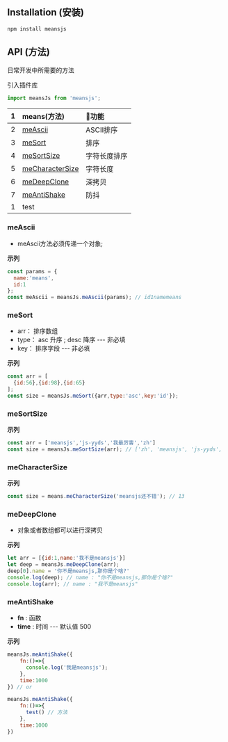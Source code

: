 
## Installation (安装)

```console
npm install meansjs
```

## API (方法)

日常开发中所需要的方法

引入插件库
```javascript
import meansJs from 'meansjs';
```

|  1        | means(方法)                           |  :dragon_face:功能           |
|:---       | :---                                  |  :---           |
|  2        | [meAscii](#meAscii)                   |  ASCII排序      |
|  3        | [meSort](#meSort)                     |    排序         |
|  4        | [meSortSize](#meSortSize)             |  字符长度排序    |
|  5        | [meCharacterSize](#meCharacterSize)   |   字符长度       |
|  6        | [meDeepClone](#meDeepClone)           |  深拷贝         |
|  7        | [meAntiShake](#meAntiShake)           |  防抖           |
|  1        | test                                  |                 |

### meAscii

* meAscii方法必须传递一个对象;

**示列**
```javascript
const params = {
  name:'means',
  id:1
};
const meAscii = meansJs.meAscii(params); // id1namemeans
```

### meSort

* arr： 排序数组
* type： asc 升序 ; desc 降序 --- 非必填
* key： 排序字段 --- 非必填

**示列**
```javascript
const arr = [
  {id:56},{id:98},{id:65}
];
const size = meansJs.meSort({arr,type:'asc',key:'id'});
```

### meSortSize

**示列**
```javascript
const arr = ['meansjs','js-yyds','我最厉害','zh']
const size = meansJs.meSortSize(arr); // ['zh', 'meansjs', 'js-yyds', '我最厉害']
```

### meCharacterSize

**示列**
```javascript
const size = means.meCharacterSize('meansjs还不错'); // 13
```

### meDeepClone

* 对象或者数组都可以进行深拷贝

**示列**
```javascript
let arr = [{id:1,name:'我不是meansjs'}]
let deep = meansJs.meDeepClone(arr);
deep[0].name = '你不是meansjs,那你是个啥?'
console.log(deep); // name : "你不是meansjs,那你是个啥?"
console.log(arr); // name : "我不是meansjs"
```
### meAntiShake

* **fn** : 函数 
* **time** : 时间 --- 默认值 500

**示列**
```javascript
meansJs.meAntiShake({
    fn:()=>{
      console.log('我是meansjs');
    },
    time:1000
}) // or

meansJs.meAntiShake({
    fn:()=>{
      test() // 方法
    },
    time:1000
})
```
